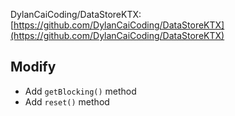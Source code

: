 DylanCaiCoding/DataStoreKTX: [https://github.com/DylanCaiCoding/DataStoreKTX](https://github.com/DylanCaiCoding/DataStoreKTX)

## Modify
* Add `getBlocking()` method
* Add `reset()` method